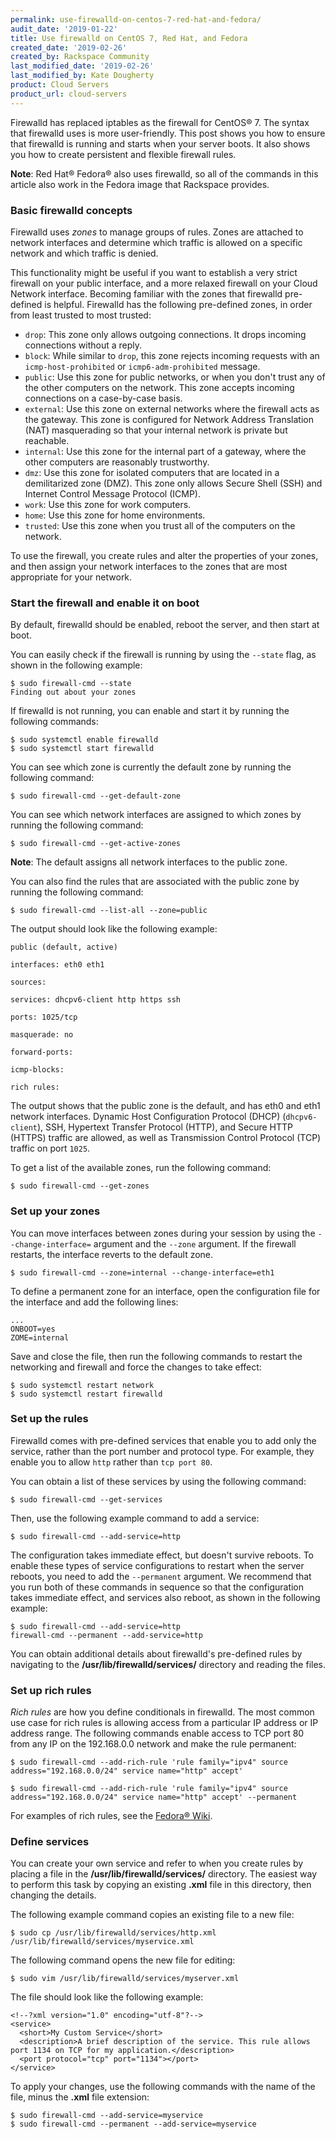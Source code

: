 ```yaml
---
permalink: use-firewalld-on-centos-7-red-hat-and-fedora/
audit_date: '2019-01-22'
title: Use firewalld on CentOS 7, Red Hat, and Fedora
created_date: '2019-02-26'
created_by: Rackspace Community
last_modified_date: '2019-02-26'
last_modified_by: Kate Dougherty
product: Cloud Servers
product_url: cloud-servers
---
```


Firewalld has replaced iptables as the firewall for CentOS&reg; 7. The syntax
that firewalld uses is more user-friendly. This post shows you how to ensure
that firewalld is running and starts when your server boots. It also shows you 
how to create persistent and flexible firewall rules.

**Note**: Red Hat&reg; Fedora&reg; also uses firewalld, so all of the commands
in this article also work in the Fedora image that Rackspace provides.

### Basic firewalld concepts

Firewalld uses _zones_ to manage groups of rules. Zones are attached to
network interfaces and determine which traffic is allowed on a specific
network and which traffic is denied.

This functionality might be useful if you want to establish a very strict
firewall on your public interface, and a more relaxed firewall on your Cloud
Network interface. Becoming familiar with the zones that
firewalld pre-defined is helpful. Firewalld has the following pre-defined zones, in
order from least trusted to most trusted:

- `drop`: This zone only allows outgoing connections. It drops incoming connections 
  without a reply.
- `block`: While similar to `drop`, this zone rejects incoming requests with an 
  `icmp-host-prohibited` or `icmp6-adm-prohibited` message.
- `public`: Use this zone for public networks, or when you don't trust any of the 
  other computers on the network. This zone accepts incoming connections on a 
  case-by-case basis.
- `external`: Use this zone on external networks where the firewall acts as the
  gateway. This zone is configured for Network Address Translation (NAT)
  masquerading so that your internal network is private but reachable.
- `internal`: Use this zone for the internal part of a gateway, where the
  other computers are reasonably trustworthy.
- `dmz`: Use this zone for isolated computers that are located in a demilitarized 
  zone (DMZ). This zone only allows Secure Shell (SSH) and 
  Internet Control Message Protocol (ICMP).
- `work`: Use this zone for work computers.
- `home`: Use this zone for home environments.
- `trusted`: Use this zone when you trust all of the computers on the network. 

To use the firewall, you create rules and alter the properties of your zones,
and then assign your network interfaces to the zones that are most
appropriate for your network.

### Start the firewall and enable it on boot

By default, firewalld should be enabled, reboot the server, and then start at
boot.

You can easily check if the firewall is running by using the `--state` flag,
as shown in the following example:

    $ sudo firewall-cmd --state
    Finding out about your zones

If firewalld is not running, you can enable and start it by running the
following commands:

    $ sudo systemctl enable firewalld
    $ sudo systemctl start firewalld

You can see which zone is currently the default zone by running the following
command:

    $ sudo firewall-cmd --get-default-zone

You can see which network interfaces are assigned to which zones by running
the following command:

    $ sudo firewall-cmd --get-active-zones

**Note**: The default assigns all network interfaces to the public zone.

You can also find the rules that are associated with the public zone by
running the following command:

    $ sudo firewall-cmd --list-all --zone=public

The output should look like the following example:

    public (default, active)

    interfaces: eth0 eth1

    sources:

    services: dhcpv6-client http https ssh

    ports: 1025/tcp

    masquerade: no

    forward-ports:

    icmp-blocks:

    rich rules:

The output shows that the public zone is the default, and has eth0 and
eth1 network interfaces. Dynamic Host Configuration Protocol (DHCP)
(`dhcpv6-client`), SSH, Hypertext Transfer Protocol (HTTP), and Secure HTTP
(HTTPS) traffic are allowed, as well as Transmission Control Protocol (TCP)
traffic on port `1025`.

To get a list of the available zones, run the following command:

    $ sudo firewall-cmd --get-zones

### Set up your zones

You can move interfaces between zones during your session by using the
`--change-interface=` argument and the `--zone` argument. If the firewall
restarts, the interface reverts to the default zone.

    $ sudo firewall-cmd --zone=internal --change-interface=eth1

To define a permanent zone for an interface, open the configuration file for
the interface and add the following lines:

    ...
    ONBOOT=yes
    ZOME=internal

Save and close the file, then run the following commands to restart the
networking and firewall and force the changes to take effect:

    $ sudo systemctl restart network
    $ sudo systemctl restart firewalld

### Set up the rules

Firewalld comes with pre-defined services that enable you to add only the
service, rather than the port number and protocol type. For example, they
enable you to allow `http` rather than `tcp port 80`.

You can obtain a list of these services by using the following command:

    $ sudo firewall-cmd --get-services

Then, use the following example command to add a service:

    $ sudo firewall-cmd --add-service=http

The configuration takes immediate effect, but doesn't survive reboots. To
enable these types of service configurations to restart when the server
reboots, you need to add the `--permanent` argument. We recommend that you run
both of these commands in sequence so that the configuration takes immediate
effect, and services also reboot, as shown in the following example:

    $ sudo firewall-cmd --add-service=http
    firewall-cmd --permanent --add-service=http

You can obtain additional details about firewalld's pre-defined rules by
navigating to the **/usr/lib/firewalld/services/** directory and reading the
files.

### Set up rich rules

_Rich rules_ are how you define conditionals in firewalld. The most common use
case for rich rules is allowing access from a particular IP address or IP
address range. The following commands enable access to TCP port 80 from any IP
on the 192.168.0.0 network and make the rule permanent:

    $ sudo firewall-cmd --add-rich-rule 'rule family="ipv4" source address="192.168.0.0/24" service name="http" accept'

    $ sudo firewall-cmd --add-rich-rule 'rule family="ipv4" source address="192.168.0.0/24" service name="http" accept' --permanent

For examples of rich rules, see the [Fedora&reg;
Wiki](https://fedoraproject.org/wiki/Features/FirewalldRichLanguage).

### Define services

You can create your own service and refer to when you create rules by placing a
file in the **/usr/lib/firewalld/services/** directory. The easiest way
to perform this task by copying an existing **.xml** file in this directory,
then changing the details.

The following example command copies an existing file to a new file:

    $ sudo cp /usr/lib/firewalld/services/http.xml /usr/lib/firewalld/services/myservice.xml

The following command opens the new file for editing:

    $ sudo vim /usr/lib/firewalld/services/myserver.xml

The file should look like the following example:

    <!--?xml version="1.0" encoding="utf-8"?-->
    <service>
      <short>My Custom Service</short>
      <description>A brief description of the service. This rule allows port 1134 on TCP for my application.</description>
      <port protocol="tcp" port="1134"></port>
    </service>

To apply your changes, use the following commands with the name of the file,
minus the **.xml** file extension:

    $ sudo firewall-cmd --add-service=myservice
    $ sudo firewall-cmd --permanent --add-service=myservice
